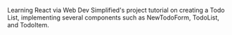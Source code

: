 Learning React via Web Dev Simplified's project tutorial on creating a Todo List, implementing several components such as NewTodoForm, TodoList, and TodoItem. 
